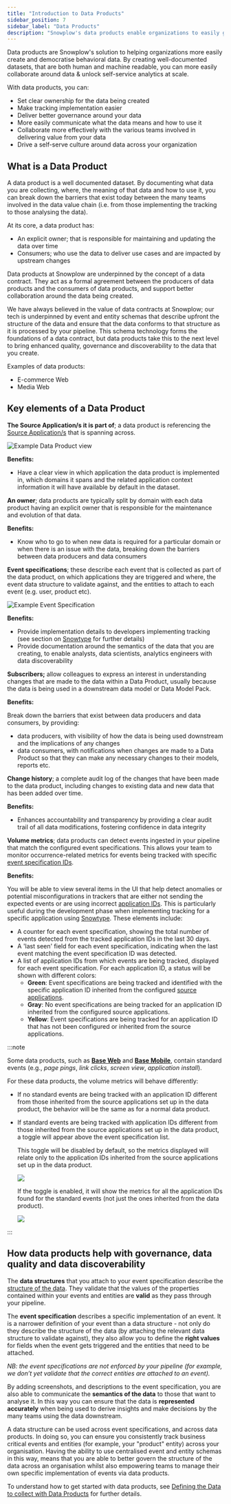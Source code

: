 ```yaml
---
title: "Introduction to Data Products"
sidebar_position: 7
sidebar_label: "Data Products"
description: "Snowplow's data products enable organizations to easily generate AI and BI-ready data that is reliable, clear, compliant, accurate, and predictable"
---
```


Data products are Snowplow's solution to helping organizations more easily create and democratise behavioral data. By creating well-documented datasets, that are both human and machine readable, you can more easily collaborate around data & unlock self-service analytics at scale.

With data products, you can:

* Set clear ownership for the data being created
* Make tracking implementation easier
* Deliver better governance around your data
* More easily communicate what the data means and how to use it
* Collaborate more effectively with the various teams involved in delivering value from your data
* Drive a self-serve culture around data across your organization

## What is a Data Product

A data product is a well documented dataset. By documenting what data you are collecting, where, the meaning of that data and how to use it, you can break down the barriers that exist today between the many teams involved in the data value chain (i.e. from those implementing the tracking to those analysing the data).

At its core, a data product has:

* An explicit owner; that is responsible for maintaining and updating the data over time
* Consumers; who use the data to deliver use cases and are impacted by upstream changes

Data products at Snowplow are underpinned by the concept of a data contract. They act as a formal agreement between the producers of data products and the consumers of data products, and support better collaboration around the data being created.

We have always believed in the value of data contracts at Snowplow; our tech is underpinned by event and entity schemas that describe upfront the structure of the data and ensure that the data conforms to that structure as it is processed by your pipeline. This schema technology forms the foundations of a data contract, but data products take this to the next level to bring enhanced quality, governance and discoverability to the data that you create.

Examples of data products:

* E-commerce Web
* Media Web

## Key elements of a Data Product

**The Source Application/s it is part of**; a data product is referencing the [Source Application/s](/docs/data-product-studio/source-applications/index.md) that is spanning across.

![Example Data Product view](images/example_data_product_view.png)

**Benefits:**

* Have a clear view in which application the data product is implemented in, which domains it spans and the related application context information it will have available by default in the dataset.

**An owner**; data products are typically split by domain with each data product having an explicit owner that is responsible for the maintenance and evolution of that data.

**Benefits:**

* Know who to go to when new data is required for a particular domain or when there is an issue with the data, breaking down the barriers between data producers and data consumers

**Event specifications**; these describe each event that is collected as part of the data product, on which applications they are triggered and where, the event data structure to validate against, and the entities to attach to each event (e.g. user, product etc).

![Example Event Specification](images/example_event_specification.png)![]()

**Benefits:**

* Provide implementation details to developers implementing tracking (see section on [Snowtype](/docs/data-product-studio/snowtype/index.md) for further details)
* Provide documentation around the semantics of the data that you are creating, to enable analysts, data scientists, analytics engineers with data discoverability

**Subscribers;** allow colleagues to express an interest in understanding changes that are made to the data within a Data Product, usually because the data is being used in a downstream data model or Data Model Pack.

**Benefits:**

Break down the barriers that exist between data producers and data consumers, by providing:

* data producers, with visibility of how the data is being used downstream and the implications of any changes
* data consumers, with notifications when changes are made to a Data Product so that they can make any necessary changes to their models, reports etc.

**Change history**; a complete audit log of the changes that have been made to the data product, including changes to existing data and new data that has been added over time.

**Benefits:**

* Enhances accountability and transparency by providing a clear audit trail of all data modifications, fostering confidence in data integrity

**Volume metrics**; data products can detect events ingested in your pipeline that match the configured event specifications. This allows your team to monitor occurrence-related metrics for events being tracked with specific [event specification IDs](/docs/data-product-studio/snowtype/commands/index.md#snowtype-patch).

**Benefits:**

You will be able to view several items in the UI that help detect anomalies or potential misconfigurations in trackers that are either not sending the expected events or are using incorrect [application IDs](/docs/data-product-studio/source-applications/index.md#application-ids). This is particularly useful during the development phase when implementing tracking for a specific application using [Snowtype](/docs/data-product-studio/snowtype/index.md). These elements include:

* A counter for each event specification, showing the total number of events detected from the tracked application IDs in the last 30 days.
* A 'last seen' field for each event specification, indicating when the last event matching the event specification ID was detected.
* A list of application IDs from which events are being tracked, displayed for each event specification. For each application ID, a status will be shown with different colors:
  * __Green__: Event specifications are being tracked and identified with the specific application ID inherited from the configured [source applications](/docs/data-product-studio/source-applications/index.md).
  * __Gray__: No event specifications are being tracked for an application ID inherited from the configured source applications.
  * __Yellow__: Event specifications are being tracked for an application ID that has not been configured or inherited from the source applications.

:::note

Some data products, such as [__Base Web__](/docs/data-product-studio/data-products/data-product-templates/index.md#base-web) and [__Base Mobile__](/docs/data-product-studio/data-products/data-product-templates/index.md#base-mobile), contain standard events (e.g., _page pings_, _link clicks_, _screen view_, _application install_).

For these data products, the volume metrics will behave differently:

- If no standard events are being tracked with an application ID different from those inherited from the source applications set up in the data product, the behavior will be the same as for a normal data product.

- If standard events are being tracked with application IDs different from those inherited from the source applications set up in the data product, a toggle will appear above the event specification list.

  This toggle will be disabled by default, so the metrics displayed will relate only to the application IDs inherited from the source applications set up in the data product.

  ![](images/data_product_metrics_default.png)

  If the toggle is enabled, it will show the metrics for all the application IDs found for the standard events (not just the ones inherited from the data product).

  ![](images/data_product_metrics_toggled.png)

:::

## How data products help with governance, data quality and data discoverability

The **data structures** that you attach to your event specification describe the [structure of the data](/docs/fundamentals/schemas/index.md). They validate that the values of the properties contained within your events and entities are **valid** as they pass through your pipeline.

The **event specification** describes a specific implementation of an event. It is a narrower definition of your event than a data structure - not only do they describe the structure of the data (by attaching the relevant data structure to validate against), they also allow you to define the **right values** for fields when the event gets triggered and the entities that need to be attached.

*NB: the event specifications are not enforced by your pipeline (for example, we don’t yet validate that the correct entities are attached to an event).*

By adding screenshots, and descriptions to the event specification, you are also able to communicate the **semantics of the data** to those that want to analyse it. In this way you can ensure that the data is **represented accurately** when being used to derive insights and make decisions by the many teams using the data downstream.

A data structure can be used across event specifications, and across data products. In doing so, you can ensure you consistently track business critical events and entities (for example, your "product" entity) across your organisation. Having the ability to use centralised event and entity schemas in this way, means that you are able to better govern the structure of the data across an organisation whilst also empowering teams to manage their own specific implementation of events via data products.

To understand how to get started with data products, see [Defining the Data to collect with Data Products](/docs/data-product-studio/data-products/index.md) for further details.

